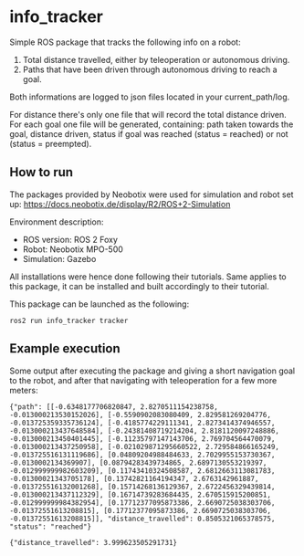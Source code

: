 # info_tracker


Simple ROS package that tracks the following info on a robot:

 1. Total distance travelled, either by teleoperation or autonomous driving.
 2. Paths that have been driven through autonomous driving to reach a goal.
 
Both informations are logged to json files located in your current_path/log. 

For distance there's only one file that will record the total distance driven.
For each goal one file will be generated, containing: path taken towards the goal, distance driven, status if goal was reached (status = reached) or not (status = preempted).

## How to run

The packages provided by Neobotix were used for simulation and robot set up:
https://docs.neobotix.de/display/R2/ROS+2-Simulation

Environment description:
- ROS version: ROS 2 Foxy
- Robot: Neobotix MPO-500
- Simulation: Gazebo

All installations were hence done following their tutorials. Same applies to this package, it can be installed and built accordingly to their tutorial.

This package can be launched as the following:

    ros2 run info_tracker tracker

## Example execution

Some output after executing the package and giving a short navigation goal to the robot, and after that navigating with teleoperation for a few more meters:

    {"path": [[-0.6348177706820847, 2.8270511154238758, -0.013000213530152026], [-0.5590902083080409, 2.829581269204776, -0.013725359335736124], [-0.4185774229111341, 2.8273414374946557, -0.013000213437648584], [-0.24381408719214204, 2.8181120097248886, -0.013000213450401445], [-0.11235797147143706, 2.769704564470079, -0.013000213437250958], [-0.021029871295660522, 2.729584866165249, -0.013725516131119686], [0.04809204988484633, 2.7029955153730367, -0.0130002134369907], [0.08794283439734865, 2.6897130553219397, -0.012999999982603209], [0.11743410324508587, 2.6812663113081783, -0.01300021343705178], [0.13742821164194347, 2.6763142961887, -0.013725516132001268], [0.15714268136129367, 2.6722456329439814, -0.013000213437112329], [0.16714739283684435, 2.670515915200851, -0.012999999984382954], [0.17712377095873386, 2.6690725038303706, -0.01372551613208815], [0.17712377095873386, 2.6690725038303706, -0.01372551613208815]], "distance_travelled": 0.8505321065378575, "status": "reached"}

    {"distance_travelled": 3.999623505291731}



